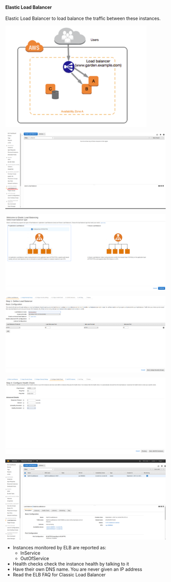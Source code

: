 
#### Elastic Load Balancer

Elastic Load Balancer to load balance the traffic between these instances. 

![ec2_from_off_docs](../../images/EC2/load_balancer.png)

![ec2_from_off_docs](../../images/EC2/load_balancer_aws.png)

![ec2_from_off_docs](../../images/EC2/load_balancer_aws_1.png)

![ec2_from_off_docs](../../images/EC2/load_balancer_aws_2.png)

![ec2_from_off_docs](../../images/EC2/load_balancer_aws_3.png)

![ec2_from_off_docs](../../images/EC2/load_balancer_aws_4.png)


 - Instances monitored by ELB are reported as:
 	- InService
 	- OutOfService
 - Health checks check the instance health by talking to it
 - Have their own DNS name. You are never given an IP address
 - Read the ELB FAQ for Classic Load Balancer